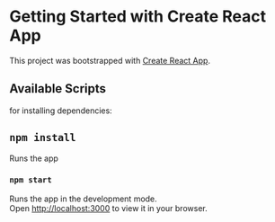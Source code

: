 # Getting Started with Create React App

This project was bootstrapped with [Create React App](https://github.com/facebook/create-react-app).

## Available Scripts

for installing dependencies:

## `npm install`
 
Runs the app
### `npm start`

Runs the app in the development mode.\
Open [http://localhost:3000](http://localhost:3000) to view it in your browser.


